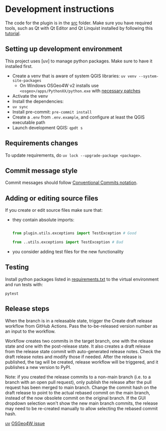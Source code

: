 # Development instructions

The code for the plugin is in the [src](../src) folder. Make sure you have
required tools, such as
Qt with Qt Editor and Qt Linquist installed by following this
[tutorial](https://www.qgistutorials.com/en/docs/3/building_a_python_plugin.html#get-the-tools).

## Setting up development environment

This project uses [uv] to manage python packages.
Make sure to have it installed first.

- Create a venv that is aware of system QGIS libraries: `uv venv --system-site-packages`
  - On Windows OSGeo4W v2 installs use `<osgeo>/apps/PythonXX/python.exe`
      with [necessary patches](./osgeo-python-patch.md)
- Activate the venv
- Install the dependencies:
- `uv sync`
- Install pre-commit: `pre-commit install`
- Create a `.env` from `.env.example`, and configure
   at least the QGIS executable path
- Launch development QGIS: `qpdt s`

## Requirements changes

To update requirements, do `uv lock --upgrade-package <package>`.

## Commit message style

Commit messages should follow [Conventional Commits notation](https://www.conventionalcommits.org/en/v1.0.0/#summary).

## Adding or editing source files

If you create or edit source files make sure that:

- they contain absolute imports:

    ```python

    from plugin.utils.exceptions import TestException # Good

    from ..utils.exceptions import TestException # Bad


    ```

- you consider adding test files for the new functionality

## Testing

Install python packages listed in [requirements.txt](../requirements.txt) to
the virtual environment and run tests with:

```shell script
pytest
```

## Release steps

When the branch is in a releasable state, trigger the Create draft
release workflow from GitHub Actions. Pass the to-be-released
version number as an input to the workflow.

Workflow creates two commits in the target branch, one with the
release state and one with the post-release state. It also
creates a draft release from the release state commit
with auto-generated release notes. Check the draft release
notes and modify those if needed. After the release is
published, the tag will be created, release workflow will
be triggered, and it publishes a new version to PyPI.

Note: if you created the release commits to a non-main branch
(i.e. to a branch with an open pull request), only publish the
release after the pull request has been merged to main branch.
Change the commit hash on the draft release to point to the actual
rebased commit on the main branch, instead of the now obsolete
commit on the original branch. If the GUI dropdown selection
won't show the new main branch commits, the release may need to
be re-created manually to allow selecting the rebased commit hash.

[uv](https://docs.astral.sh/uv/getting-started/installation/)
[OSGeo4W issue](https://trac.osgeo.org/osgeo4w/ticket/692)
